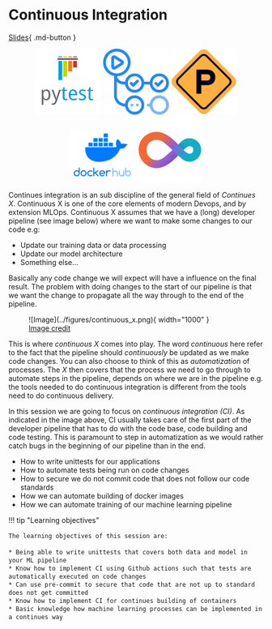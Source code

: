 # Continuous Integration

[Slides](../slides/Continues%20Integration.pdf){ .md-button }

<p align="center">
  <img src="../figures/icons/pytest.png" width="130">
  <img src="../figures/icons/actions.png" width="130">
  <img src="../figures/icons/precommit.png" width="130">
  <img src="../figures/icons/dockerhub.png" width="130">
  <img src="../figures/icons/cml.png" width="130">
</p>

Continues integration is an sub discipline of the general field of *Continues X*. Continuous X is one of the core
elements of modern Devops, and by extension MLOps. Continuous X assumes that we have a (long) developer pipeline
(see image below) where we want to make some changes to our code e.g:

* Update our training data or data processing
* Update our model architecture
* Something else...

Basically any code change we will expect will have a influence on the final result. The problem with
doing changes to the start of our pipeline is that we want the change to propagate all the way through
to the end of the pipeline.

<figure markdown>
![Image](../figures/continuous_x.png){ width="1000" }
<figcaption>
<a href="https://faun.pub/most-popular-ci-cd-pipelines-and-tools-ccfdce429867"> Image credit </a>
</figcaption>
</figure>

This is where *continuous X* comes into play. The word *continuous* here refer to the fact that the
pipeline should *continuously* be updated as we make code changes. You can also choose to think of this
as *automatization* of processes. The *X* then covers that the process we need to go through to
automate steps in the pipeline, depends on where we are in the pipeline e.g. the tools needed to
do continuous integration is different from the tools need to do continuous delivery.

In this session we are going to focus on *continuous integration (CI)*. As indicated in the image above, CI usually
takes care of the first part of the developer pipeline that has to do with the code base, code building and code
testing. This is paramount to step in automatization as we would rather catch bugs in the beginning of our pipeline
than in the end.

* How to write unittests for our applications
* How to automate tests being run on code changes
* How to secure we do not commit code that does not follow our code standards
* How we can automate building of docker images
* How we can automate training of our machine learning pipeline

!!! tip "Learning objectives"

    The learning objectives of this session are:

    * Being able to write unittests that covers both data and model in your ML pipeline
    * Know how to implement CI using Github actions such that tests are automatically executed on code changes
    * Can use pre-commit to secure that code that are not up to standard does not get committed
    * Know how to implement CI for continues building of containers
    * Basic knowledge how machine learning processes can be implemented in a continues way
